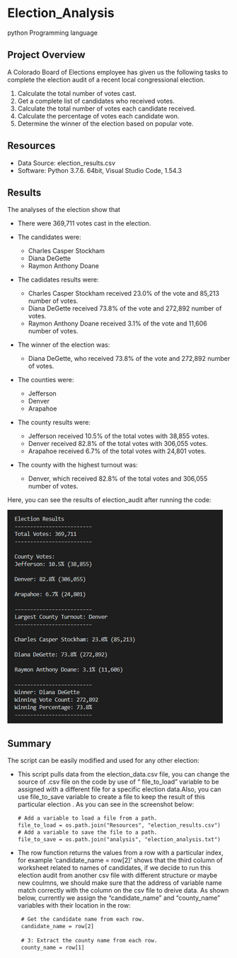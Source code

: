 # Election_Analysis
python Programming  language
## Project Overview
A Colorado Board of Elections employee has given us the following tasks to complete the election audit of a recent local congressional election.

1. Calculate the total number of votes cast.
2. Get a complete list of candidates who received votes.
3. Calculate the total number of votes each candidate received.
4. Calculate the percentage of votes each candidate won.
5. Determine the winner of the election based on popular vote.

## Resources
- Data Source: election_results.csv
- Software: Python 3.7.6. 64bit, Visual Studio Code, 1.54.3

## Results
The analyses of the election show that

- There were 369,711 votes cast in the election.

- The candidates were:

    - Charles Casper Stockham
    - Diana DeGette
    - Raymon Anthony Doane

- The cadidates results were:

  - Charles Casper Stockham received 23.0% of the vote and 85,213 number of votes.
  - Diana DeGette received 73.8% of the vote and 272,892 number of votes.
  - Raymon Anthony Doane received 3.1% of the vote and 11,606 number of votes.

- The winner of the election was:

  - Diana DeGette, who received 73.8% of the vote and 272,892 number of votes.

- The counties were:

  - Jefferson
  - Denver
  - Arapahoe

- The county results were:

  - Jefferson received 10.5% of the total votes with 38,855 votes.
  - Denver received 82.8% of the total votes with 306,055 votes.
  - Arapahoe received 6.7% of the total votes with 24,801 votes.

- The county with the highest turnout was:
  - Denver, which received 82.8% of the total votes and 306,055 number of votes.

Here, you can see the results of election_audit after running the code:

![election results.png](https://github.com/tjavaheripour/Election_Analysis/blob/main/election%20results.PNG)

## Summary
The script can be easily modified and used for any other election:

-	This script pulls data from the election_data.csv file, you can change the source of .csv file on the code by use of “ file_to_load” variable to be assigned with a different file for a specific election data.Also, you can use file_to_save variable to create a file to keep the result of this particular election . As you can see in the screenshot below:

        # Add a variable to load a file from a path.
        file_to_load = os.path.join("Resources", "election_results.csv")
        # Add a variable to save the file to a path.
        file_to_save = os.path.join("analysis", "election_analysis.txt")

-  The row function returns the values from a row with a particular index, for example  ‘candidate_name = row[2]’ shows that the third column of worksheet related to names of candidates, if we decide to run this election audit from another csv file with different structure or maybe new coulmns, we should make sure that the address of variable name match correctly with the column on the csv file to dreive data.
As shown below, currently we assign the “candidate_name” and “county_name” variables with their location in the row:

        # Get the candidate name from each row.
        candidate_name = row[2]

        # 3: Extract the county name from each row.
        county_name = row[1]
